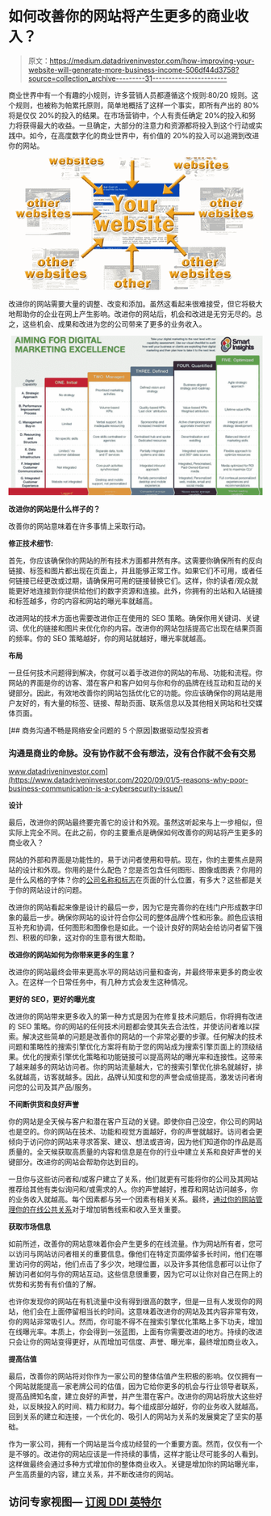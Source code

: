# 如何改善你的网站将产生更多的商业收入？

> 原文：<https://medium.datadriveninvestor.com/how-improving-your-website-will-generate-more-business-income-506df44d3758?source=collection_archive---------31----------------------->

商业世界中有一个有趣的小规则，许多营销人员都遵循这个规则:80/20 规则。这个规则，也被称为帕累托原则，简单地概括了这样一个事实，即所有产出的 80%将是仅仅 20%的投入的结果。在市场营销中，个人有责任确定 20%的投入和努力将获得最大的收益。一旦确定，大部分的注意力和资源都将投入到这个行动或实践中。如今，在高度数字化的商业世界中，有价值的 20%的投入可以追溯到改进你的网站。

![](img/0b63bcd9f23caf3a72961747a09358eb.png)

改进你的网站需要大量的调整、改变和添加。虽然这看起来很难接受，但它将极大地帮助你的企业在网上产生影响。改进你的网站后，机会和改进是无穷无尽的。总之，这些机会、成果和改进为您的公司带来了更多的业务收入。

![](img/22b1168a0bd958b58c7e77cefd86aff5.png)

**改进你的网站是什么样子的？**

改善你的网站意味着在许多事情上采取行动。

**修正技术细节:**

首先，你应该确保你的网站的所有技术方面都井然有序。这需要你确保所有的反向链接、标签和图片都出现在页面上，并且能够正常工作。如果它们不可用，或者任何链接已经更改或过期，请确保用可用的链接替换它们。这样，你的读者/观众就能更好地连接到你提供给他们的数字资源和连接。此外，你拥有的出站和入站链接和标签越多，你的内容和网站的曝光率就越高。

改进网站的技术方面也需要改进你正在使用的 SEO 策略。确保你用关键词、关键词、优化的链接和图片来优化你的内容。改进你的网站包括提高它出现在结果页面的频率。你的 SEO 策略越好，你的网站就越好，曝光率就越高。

**布局**

一旦任何技术问题得到解决，你就可以着手改进你的网站的布局、功能和流程。你网站的界面是你的访客、潜在客户和客户如何与你和你的品牌在线互动和互动的关键部分。因此，有效地改善你的网站包括优化它的功能。你应该确保你的网站是用户友好的，有大量的标签、链接、帮助页面、联系信息以及其他相关网站和社交媒体页面。

[](https://www.datadriveninvestor.com/2020/09/01/5-reasons-why-poor-business-communication-is-a-cybersecurity-issue/) [## 商务沟通不畅是网络安全问题的 5 个原因|数据驱动型投资者

### 沟通是商业的命脉。没有协作就不会有想法，没有合作就不会有交易

www.datadriveninvestor.com](https://www.datadriveninvestor.com/2020/09/01/5-reasons-why-poor-business-communication-is-a-cybersecurity-issue/) 

**设计**

最后，改进你的网站最终要完善它的设计和外观。虽然这听起来与上一步相似，但实际上完全不同。在此之前，你的主要重点是确保如何改善你的网站将产生更多的商业收入？

网站的外部和界面是功能性的，易于访问者使用和导航。现在，你的主要焦点是网站的设计和外观。你用的是什么配色？您是否包含任何图形、图像或图表？你用的是什么风格的字体？你的[公司名称和标志](https://www.bizonlinemarketing.com/online-marketing-branding-news/why-does-your-company-logo-design-matter/)在页面的什么位置，有多大？这些都是关于你的网站设计的问题。

改进你的网站看起来像是设计的最后一步，因为它是完善你的在线门户形成数字印象的最后一步。确保你网站的设计符合你公司的整体品牌个性和形象。颜色应该相互补充和协调，任何图形和图像也是如此。一个设计良好的网站会给访问者留下强烈、积极的印象，这对你的生意有很大帮助。

**改进你的网站如何为你带来更多的生意？**

改进你的网站最终会带来更高水平的网站访问量和查询，并最终带来更多的商业收入。在这样一个日常任务中，有几种方式会发生这种情况。

**更好的 SEO，更好的曝光度**

改进你的网站带来更多收入的第一种方式是因为在修复技术问题后，你将拥有改进的 SEO 策略。你的网站的任何技术问题都会使其失去合法性，并使访问者难以探索。解决这些简单的问题是改善你的网站的一个非常必要的步骤。任何解决的技术问题和策略性的搜索引擎优化方案将有助于您的网站成为搜索引擎页面上的顶级结果。优化的搜索引擎优化策略和功能链接可以提高网站的曝光率和连接性。这带来了越来越多的网站访问者。你的网站流量越大，它的搜索引擎优化排名就越好，排名就越高，访客就越多。因此，品牌认知度和您的声誉会成倍提高，激发访问者询问您的公司及其产品/服务。

**不间断供货和良好声誉**

你的网站是全天候与客户和潜在客户互动的关键。即使你自己没空，你公司的网站也是空的。你的网站在技术、功能和视觉方面越好，你的声誉就越好。访问者会更倾向于访问你的网站来寻求答案、建议、想法或咨询，因为他们知道你的作品是高质量的。全天候获取高质量的内容和信息是在你的行业中建立关系和良好声誉的关键部分。改进你的网站会帮助你达到目的。

一旦你与这些访问者和/或客户建立了关系，他们就更有可能将你的公司及其网站推荐给其他有类似询问和/或需求的人。你的声誉越好，推荐和网站访问越多，你的业务收入就越高。每个因素都与另一个因素有相关关系。最终，[通过你的网站管理你的在线公共关系](https://www.bizonlinemarketing.com/online-public-relations-pr-services/)对于增加销售线索和收入至关重要。

**获取市场信息**

如前所述，改善你的网站意味着你会产生更多的在线流量。作为网站所有者，您可以访问与网站访问者相关的重要信息。像他们在特定页面停留多长时间，他们在哪里访问你的网站，他们点击了多少次，地理位置，以及许多其他信息都可以让你了解访问者如何与你的网站互动。这些信息很重要，因为它可以让你对自己在网上的优势和劣势有有价值的了解。

也许你发现你的网站在有机流量中没有得到很高的数字，但是一旦有人发现你的网站，他们会在上面停留相当长的时间。这意味着改进你的网站及其内容非常有效，你的网站非常吸引人。然而，你可能不得不在搜索引擎优化策略上多下功夫，增加在线曝光率。本质上，你会得到一张蓝图，上面有你需要改进的地方。持续的改进只会让你的网站变得更好，从而增加可信度、声誉、曝光率，最终增加商业收入。

**提高估值**

最后，改善你的网站将对你作为一家公司的整体估值产生积极的影响。仅仅拥有一个网站就能提高一家老牌公司的估值，因为它给你更多的机会与行业领导者联系，提高品牌知名度，建立良好的声誉，并产生潜在客户。改进你的网站将放大这些好处，以反映投入的时间、精力和财力。每个组成部分越好，你的业务收入就越高。回到关系的建立和连接，一个优化的、吸引人的网站为关系的发展奠定了坚实的基础。

作为一家公司，拥有一个网站是当今成功经营的一个重要方面。然而，仅仅有一个是不够的。改进你的网站应该是一件持续的事情，这样才能让尽可能多的人看到。这样做最终会通过多种方式增加你的整体商业收入。关键是增加你的网站曝光率，产生高质量的内容，建立关系，并不断改进你的网站。

## 访问专家视图— [订阅 DDI 英特尔](https://datadriveninvestor.com/ddi-intel)